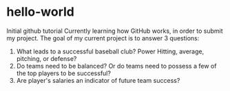 # hello-world
Initial github tutorial
Currently learning how GitHub works, in order to submit my project. 
The goal of my current project is to answer 3 questions:
  1. What leads to a successful baseball club? Power Hitting, average, pitching, or defense?
  2. Do teams need to be balanced? Or do teams need to possess a few of the top players to be successful?
  3. Are player's salaries an indicator of future team success?
